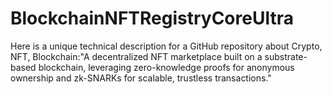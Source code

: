 # BlockchainNFTRegistryCoreUltra
Here is a unique technical description for a GitHub repository about Crypto, NFT, Blockchain:"A decentralized NFT marketplace built on a substrate-based blockchain, leveraging zero-knowledge proofs for anonymous ownership and zk-SNARKs for scalable, trustless transactions."
